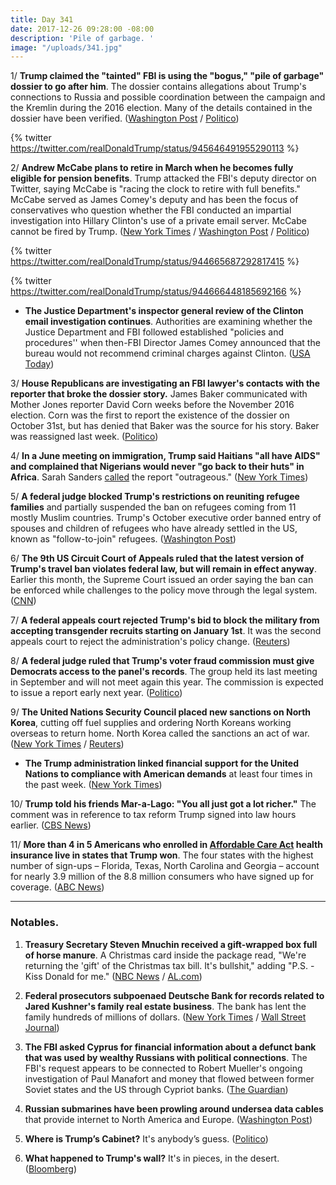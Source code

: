 ```yaml
---
title: Day 341
date: 2017-12-26 09:28:00 -08:00
description: 'Pile of garbage. '
image: "/uploads/341.jpg"
---
```


1/ **Trump claimed the "tainted" FBI is using the "bogus," "pile of garbage" dossier to go after him**. The dossier contains allegations about Trump's connections to Russia and possible coordination between the campaign and the Kremlin during the 2016 election. Many of the details contained in the dossier have been verified. ([Washington Post](https://www.washingtonpost.com/politics/trump-slams-fbi-obamacare-in-post-christmas-tweets/2017/12/26/6f77f684-ea4c-11e7-9f92-10a2203f6c8d_story.html) / [Politico](https://www.politico.com/story/2017/12/26/trump-twitter-fbi-dossier-319150))

{% twitter https://twitter.com/realDonaldTrump/status/945646491955290113 %}

2/ **Andrew McCabe plans to retire in March when he becomes fully eligible for pension benefits**. Trump attacked the FBI's deputy director on Twitter, saying McCabe is "racing the clock to retire with full benefits." McCabe served as James Comey's deputy and has been the focus of conservatives who question whether the FBI conducted an impartial investigation into Hillary Clinton's use of a private email server. McCabe cannot be fired by Trump. ([New York Times](https://www.nytimes.com/2017/12/23/us/politics/mccabe-fbi-trump-russia.html) / [Washington Post](https://www.washingtonpost.com/world/national-security/facing-republican-attacks-fbis-deputy-director-plans-to-retire-early-next-year/2017/12/23/b4802b8c-e67a-11e7-a65d-1ac0fd7f097e_story.html) / [Politico](https://www.politico.com/story/2017/12/23/trump-fbi-mccabe-comey-318565))

{% twitter https://twitter.com/realDonaldTrump/status/944665687292817415 %}

{% twitter https://twitter.com/realDonaldTrump/status/944666448185692166 %}

* **The Justice Department's inspector general review of the Clinton email investigation continues**. Authorities are examining whether the Justice Department and FBI followed established "policies and procedures'' when then-FBI Director James Comey announced that the bureau would not recommend criminal charges against Clinton. ([USA Today](https://www.usatoday.com/story/news/politics/2017/12/26/analysis-quiet-probe-into-clinton-email-investigation-could-landmine-robert-mueller/965396001/))

3/ **House Republicans are investigating an FBI lawyer's contacts with the reporter that broke the dossier story.** James Baker communicated with Mother Jones reporter David Corn weeks before the November 2016 election. Corn was the first to report the existence of the dossier on October 31st, but has denied that Baker was the source for his story. Baker was reassigned last week. ([Politico](https://www.politico.com/story/2017/12/22/trump-dossier-fbi-james-baker-david-corn-mother-jones-316157))

4/ **In a June meeting on immigration, Trump said Haitians "all have AIDS" and complained that Nigerians would never "go back to their huts" in Africa**. Sarah Sanders [called](https://www.cnn.com/2017/12/23/politics/donald-trump-oval-office-immigration/index.html) the report "outrageous." ([New York Times](https://www.nytimes.com/2017/12/23/us/politics/trump-immigration.html))

5/ **A federal judge blocked Trump's restrictions on reuniting refugee families** and partially suspended the ban on refugees coming from 11 mostly Muslim countries. Trump's October executive order banned entry of spouses and children of refugees who have already settled in the US, known as "follow-to-join" refugees. ([Washington Post](https://www.washingtonpost.com/national/religion/judge-partially-lifts-trump-administration-ban-on-refugees/2017/12/23/d8ed123a-e843-11e7-927a-e72eac1e73b6_story.html))

6/ **The 9th US Circuit Court of Appeals ruled that the latest version of Trump's travel ban violates federal law, but will remain in effect anyway**. Earlier this month, the Supreme Court issued an order saying the ban can be enforced while challenges to the policy move through the legal system. ([CNN](https://www.cnn.com/2017/12/22/politics/trump-travel-ban-appeals-court/index.html))

7/ **A federal appeals court rejected Trump's bid to block the military from accepting transgender recruits starting on January 1st**. It was the second appeals court to reject the administration's policy change. ([Reuters](https://www.reuters.com/article/us-usa-court-transgender/second-court-rejects-trump-bid-to-stop-transgender-military-recruits-idUSKBN1EH00R))

8/ **A federal judge ruled that Trump's voter fraud commission must give Democrats access to the panel's records**. The group held its last meeting in September and will not meet again this year. The commission is expected to issue a report early next year. ([Politico](https://www.politico.com/story/2017/12/22/trump-voter-fraud-committee-democrat-access-318433))

9/ **The United Nations Security Council placed new sanctions on North Korea**, cutting off fuel supplies and ordering North Koreans working overseas to return home. North Korea called the sanctions an act of war. ([New York Times](https://www.nytimes.com/2017/12/22/world/asia/north-korea-security-council-nuclear-missile-sanctions.html) / [Reuters](https://www.reuters.com/article/us-northkorea-missiles/north-korea-says-new-u-n-sanctions-an-act-of-war-idUSKBN1EI03D))

* **The Trump administration linked financial support for the United Nations to compliance with American demands** at least four times in the past week. ([New York Times](https://www.nytimes.com/2017/12/25/world/americas/trump-united-nations-budget.html))

10/ **Trump told his friends Mar-a-Lago: "You all just got a lot richer."**  The comment was in reference to tax reform Trump signed into law hours earlier. ([CBS News](https://www.cbsnews.com/news/trump-mar-a-lago-christmas-trip/))

11/ **More than 4 in 5 Americans who enrolled in <a href="{{ site.baseurl }}/trump-health-care/">Affordable Care Act</a> health insurance live in states that Trump won**. The four states with the highest number of sign-ups – Florida, Texas, North Carolina and Georgia – account for nearly 3.9 million of the 8.8 million consumers who have signed up for coverage. ([ABC News](http://abcnews.go.com/Health/wireStory/enrolled-obamacare-trump-states-51958050))

---

### Notables.

1. **Treasury Secretary Steven Mnuchin received a gift-wrapped box full of horse manure**. A Christmas card inside the package read, "We're returning the 'gift' of the Christmas tax bill. It's bullshit," adding "P.S. - Kiss Donald for me." ([NBC News](https://www.nbclosangeles.com/news/local/Suspicious-Package-Addressed-to-Treasury-Secretary-Steven-Mnuchin-466199153.html) / [AL.com](http://www.al.com/news/index.ssf/2017/12/exclusive_man_who_left_manure.html))

2. **Federal prosecutors subpoenaed Deutsche Bank for records related to Jared Kushner's family real estate business**. The bank has lent the family hundreds of millions of dollars. ([New York Times](https://www.nytimes.com/2017/12/22/business/kushner-deutsche-bank-subpoena.html) / [Wall Street Journal](https://www.wsj.com/articles/prosecutors-examine-loan-made-to-kushner-cos-before-election-1514003541))

3. **The FBI asked Cyprus for financial information about a defunct bank that was used by wealthy Russians with political connections**. The FBI's request appears to be connected to Robert Mueller's ongoing investigation of Paul Manafort and money that flowed between former Soviet states and the US through Cypriot banks. ([The Guardian](https://www.theguardian.com/us-news/2017/dec/24/fbi-investigates-russian-linked-cyprus-bank-accused-of-money-laundering))

4. **Russian submarines have been prowling around undersea data cables** that provide internet to North America and Europe. ([Washington Post](https://www.washingtonpost.com/world/europe/russian-submarines-are-prowling-around-vital-undersea-cables-its-making-nato-nervous/2017/12/22/d4c1f3da-e5d0-11e7-927a-e72eac1e73b6_story.html))

5. **Where is Trump’s Cabinet?** It's anybody’s guess. ([Politico](https://www.politico.com/story/2017/12/26/trump-cabinet-agenda-secret-319046))

6. **What happened to Trump's wall?** It's in pieces, in the desert. ([Bloomberg](https://www.bloomberg.com/news/articles/2017-12-26/trump-s-border-wall-one-year-into-term-is-no-more-than-prototype))